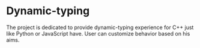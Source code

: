 # Dynamic-typing

The project is dedicated to provide dynamic-typing experience for C++ just like Python or JavaScript have.
User can customize behavior based on his aims.
